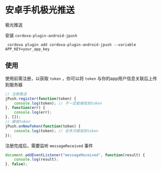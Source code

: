  # 安卓手机极光推送

极光推送

安装 `cordova-plugin-android-jpush`
 
``` shell
 cordova plugin add cordova-plugin-android-jpush --variable APP_KEY=your_app_key
```

## 使用

使用前需注册，以获取 `token` ，你可以将 `token` 与你的app用户信息关联后上传到服务器

``` js
// 注册推送
jPush.register(function(token) {
    console.log(token); // 不一定能接收到token
}, function(err) {
    console.log(err);
}, []);
// 接收token
jPush.onNewToken(function(token) {
    console.log(token); // 会多次接收到token
});
```

注册完成后，需要监听 `messageReceived` 事件

``` js
document.addEventListener("messageReceived", function(result) {
    console.log(result);
}, false);
```
